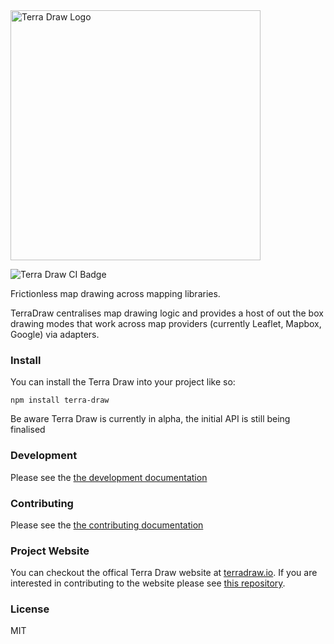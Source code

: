 <img src="https://terradraw.io/imgs/logo.png" alt="Terra Draw Logo" width="400"/>

![Terra Draw CI Badge](https://github.com/JamesLMilner/terra-draw/actions/workflows/ci.yml/badge.svg)

Frictionless map drawing across mapping libraries.

TerraDraw centralises map drawing logic and provides a host of out the box drawing modes that work across map providers (currently Leaflet, Mapbox, Google) via adapters.

### Install

You can install the Terra Draw into your project like so:

```shell
npm install terra-draw
```

Be aware Terra Draw is currently in alpha, the initial API is still being finalised  

### Development

Please see the [the development documentation](./DEVELOPMENT.md)

### Contributing

Please see the [the contributing documentation](./CONTRIBUTING.md)

### Project Website

You can checkout the offical Terra Draw website at [terradraw.io](https://www.terradraw.io). If you are interested in contributing to the website please see [this repository](https://www.github.com/JamesLMilner/terra-draw-website).

### License

MIT
